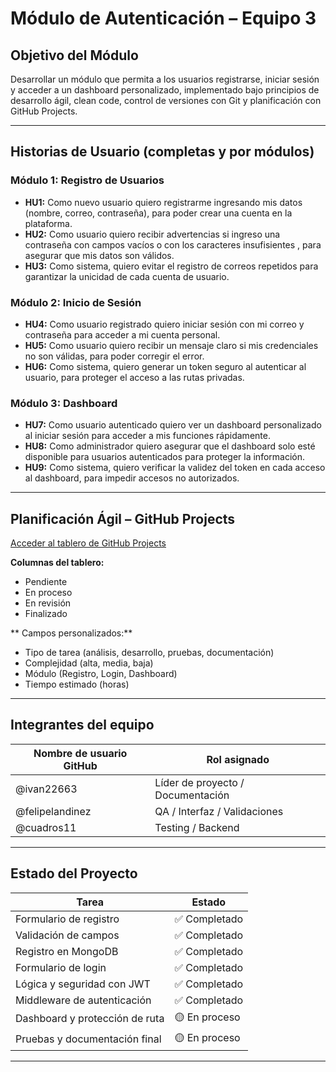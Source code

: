 # Módulo de Autenticación – Equipo 3

## Objetivo del Módulo

Desarrollar un módulo que permita a los usuarios registrarse, iniciar sesión y acceder a un dashboard personalizado, implementado bajo principios de desarrollo ágil, clean code, control de versiones con Git y planificación con GitHub Projects.

---

## Historias de Usuario (completas y por módulos)

### Módulo 1: Registro de Usuarios

- **HU1:** Como nuevo usuario quiero registrarme ingresando mis datos (nombre, correo, contraseña), para poder crear una cuenta en la plataforma.
- **HU2:** Como usuario quiero recibir advertencias si ingreso una contraseña con campos vacíos o con los caracteres insufisientes , para asegurar que mis datos son válidos.
- **HU3:** Como sistema, quiero evitar el registro de correos repetidos para garantizar la unicidad de cada cuenta de usuario.

### Módulo 2: Inicio de Sesión

- **HU4:** Como usuario registrado quiero iniciar sesión con mi correo y contraseña para acceder a mi cuenta personal.
- **HU5:** Como usuario quiero recibir un mensaje claro si mis credenciales no son válidas, para poder corregir el error.
- **HU6:** Como sistema, quiero generar un token seguro al autenticar al usuario, para proteger el acceso a las rutas privadas.

### Módulo 3: Dashboard

- **HU7:** Como usuario autenticado quiero ver un dashboard personalizado al iniciar sesión para acceder a mis funciones rápidamente.
- **HU8:** Como administrador quiero asegurar que el dashboard solo esté disponible para usuarios autenticados para proteger la información.
- **HU9:** Como sistema, quiero verificar la validez del token en cada acceso al dashboard, para impedir accesos no autorizados.

---

## Planificación Ágil – GitHub Projects

[Acceder al tablero de GitHub Projects](https://github.com/users/ivan22663/projects/1)

**Columnas del tablero:**

- Pendiente
- En proceso
- En revisión
- Finalizado

** Campos personalizados:**

- Tipo de tarea (análisis, desarrollo, pruebas, documentación)
- Complejidad (alta, media, baja)
- Módulo (Registro, Login, Dashboard)
- Tiempo estimado (horas)

---

## Integrantes del equipo

| Nombre de usuario GitHub | Rol asignado                     |
|--------------------------|----------------------------------|
| @ivan22663               | Líder de proyecto / Documentación|
| @felipelandinez          | QA / Interfaz  / Validaciones    |
| @cuadros11               | Testing /  Backend               |

---

## Estado del Proyecto

| Tarea                                     | Estado       |
|-------------------------------------------|--------------|
| Formulario de registro                    | ✅ Completado |
| Validación de campos                      | ✅ Completado |
| Registro en MongoDB                       | ✅ Completado |
| Formulario de login                       | ✅ Completado |
| Lógica y seguridad con JWT                | ✅ Completado |
| Middleware de autenticación               | ✅ Completado |
| Dashboard y protección de ruta            | 🟡 En proceso |
| Pruebas y documentación final             | 🟡 En proceso |

---


